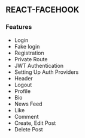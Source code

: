 ## REACT-FACEHOOK 

### Features
- Login 
- Fake login
- Registration
- Private Route
- JWT Authentication
- Setting Up Auth Providers
- Header
- Logout
- Profile 
- Bio
- News Feed
- Like
- Comment
- Create, Edit Post
- Delete Post
